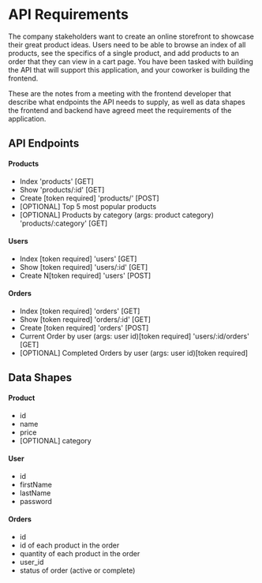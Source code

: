 # API Requirements
The company stakeholders want to create an online storefront to showcase their great product ideas. Users need to be able to browse an index of all products, see the specifics of a single product, and add products to an order that they can view in a cart page. You have been tasked with building the API that will support this application, and your coworker is building the frontend.

These are the notes from a meeting with the frontend developer that describe what endpoints the API needs to supply, as well as data shapes the frontend and backend have agreed meet the requirements of the application. 

## API Endpoints
#### Products
- Index 'products' [GET]
- Show 'products/:id' [GET]
- Create [token required] 'products/' [POST]
- [OPTIONAL] Top 5 most popular products 
- [OPTIONAL] Products by category (args: product category) 'products/:category' [GET]

#### Users
- Index [token required] 'users' [GET]
- Show [token required] 'users/:id' [GET]
- Create N[token required] 'users' [POST]

#### Orders
- Index [token required] 'orders' [GET]
- Show [token required] 'orders/:id' [GET]
- Create [token required] 'orders' [POST]
- Current Order by user (args: user id)[token required] 'users/:id/orders' [GET]
- [OPTIONAL] Completed Orders by user (args: user id)[token required]

## Data Shapes
#### Product
-  id
- name
- price
- [OPTIONAL] category

#### User
- id
- firstName
- lastName
- password

#### Orders
- id
- id of each product in the order
- quantity of each product in the order
- user_id
- status of order (active or complete)


